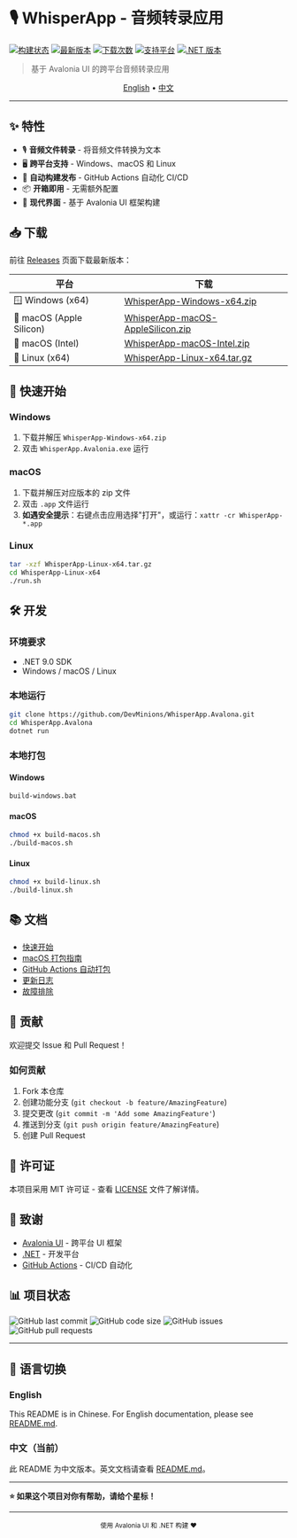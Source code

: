 # 🎙️ WhisperApp - 音频转录应用

[![构建状态](https://github.com/DevMinions/WhisperApp.Avalona/actions/workflows/build-release.yml/badge.svg)](https://github.com/DevMinions/WhisperApp.Avalona/actions)
[![最新版本](https://img.shields.io/github/v/release/DevMinions/WhisperApp.Avalona)](https://github.com/DevMinions/WhisperApp.Avalona/releases)
[![下载次数](https://img.shields.io/github/downloads/DevMinions/WhisperApp.Avalona/total)](https://github.com/DevMinions/WhisperApp.Avalona/releases)
[![支持平台](https://img.shields.io/badge/平台-Windows%20%7C%20macOS%20%7C%20Linux-blue)](#下载)
[![.NET 版本](https://img.shields.io/badge/.NET-9.0-512BD4)](https://dotnet.microsoft.com/)

> 基于 Avalonia UI 的跨平台音频转录应用

<p align="center">
  <a href="#english">English</a> •
  <a href="#chinese">中文</a>
</p>

---

## ✨ 特性

- 🎙️ **音频文件转录** - 将音频文件转换为文本
- 🖥️ **跨平台支持** - Windows、macOS 和 Linux
- 🚀 **自动构建发布** - GitHub Actions 自动化 CI/CD
- 📦 **开箱即用** - 无需额外配置
- 🎨 **现代界面** - 基于 Avalonia UI 框架构建

## 📥 下载

前往 [Releases](https://github.com/DevMinions/WhisperApp.Avalona/releases) 页面下载最新版本：

| 平台 | 下载 |
|------|------|
| 🪟 Windows (x64) | [WhisperApp-Windows-x64.zip](https://github.com/DevMinions/WhisperApp.Avalona/releases/latest) |
| 🍎 macOS (Apple Silicon) | [WhisperApp-macOS-AppleSilicon.zip](https://github.com/DevMinions/WhisperApp.Avalona/releases/latest) |
| 🍎 macOS (Intel) | [WhisperApp-macOS-Intel.zip](https://github.com/DevMinions/WhisperApp.Avalona/releases/latest) |
| 🐧 Linux (x64) | [WhisperApp-Linux-x64.tar.gz](https://github.com/DevMinions/WhisperApp.Avalona/releases/latest) |

## 🚀 快速开始

### Windows
1. 下载并解压 `WhisperApp-Windows-x64.zip`
2. 双击 `WhisperApp.Avalonia.exe` 运行

### macOS
1. 下载并解压对应版本的 zip 文件
2. 双击 `.app` 文件运行
3. **如遇安全提示**：右键点击应用选择"打开"，或运行：`xattr -cr WhisperApp-*.app`

### Linux
```bash
tar -xzf WhisperApp-Linux-x64.tar.gz
cd WhisperApp-Linux-x64
./run.sh
```

## 🛠️ 开发

### 环境要求
- .NET 9.0 SDK
- Windows / macOS / Linux

### 本地运行
```bash
git clone https://github.com/DevMinions/WhisperApp.Avalona.git
cd WhisperApp.Avalona
dotnet run
```

### 本地打包

#### Windows
```cmd
build-windows.bat
```

#### macOS
```bash
chmod +x build-macos.sh
./build-macos.sh
```

#### Linux
```bash
chmod +x build-linux.sh
./build-linux.sh
```

## 📚 文档

- [快速开始](快速开始.md)
- [macOS 打包指南](MACOS_打包指南.md)
- [GitHub Actions 自动打包](GITHUB_ACTIONS_快速指南.md)
- [更新日志](CHANGELOG.md)
- [故障排除](GITHUB_ACTIONS_故障排除.md)

## 🤝 贡献

欢迎提交 Issue 和 Pull Request！

### 如何贡献
1. Fork 本仓库
2. 创建功能分支 (`git checkout -b feature/AmazingFeature`)
3. 提交更改 (`git commit -m 'Add some AmazingFeature'`)
4. 推送到分支 (`git push origin feature/AmazingFeature`)
5. 创建 Pull Request

## 📄 许可证

本项目采用 MIT 许可证 - 查看 [LICENSE](LICENSE) 文件了解详情。

## 🙏 致谢

- [Avalonia UI](https://avaloniaui.net/) - 跨平台 UI 框架
- [.NET](https://dotnet.microsoft.com/) - 开发平台
- [GitHub Actions](https://github.com/features/actions) - CI/CD 自动化

## 📊 项目状态

![GitHub last commit](https://img.shields.io/github/last-commit/DevMinions/WhisperApp.Avalona)
![GitHub code size](https://img.shields.io/github/languages/code-size/DevMinions/WhisperApp.Avalona)
![GitHub issues](https://img.shields.io/github/issues/DevMinions/WhisperApp.Avalona)
![GitHub pull requests](https://img.shields.io/github/issues-pr/DevMinions/WhisperApp.Avalona)

---

## 🔄 语言切换

### English
This README is in Chinese. For English documentation, please see [README.md](README.md).

### 中文（当前）
此 README 为中文版本。英文文档请查看 [README.md](README.md)。

---

**⭐ 如果这个项目对你有帮助，请给个星标！**

---

<div align="center">
  <sub>使用 Avalonia UI 和 .NET 构建 ❤️</sub>
</div>